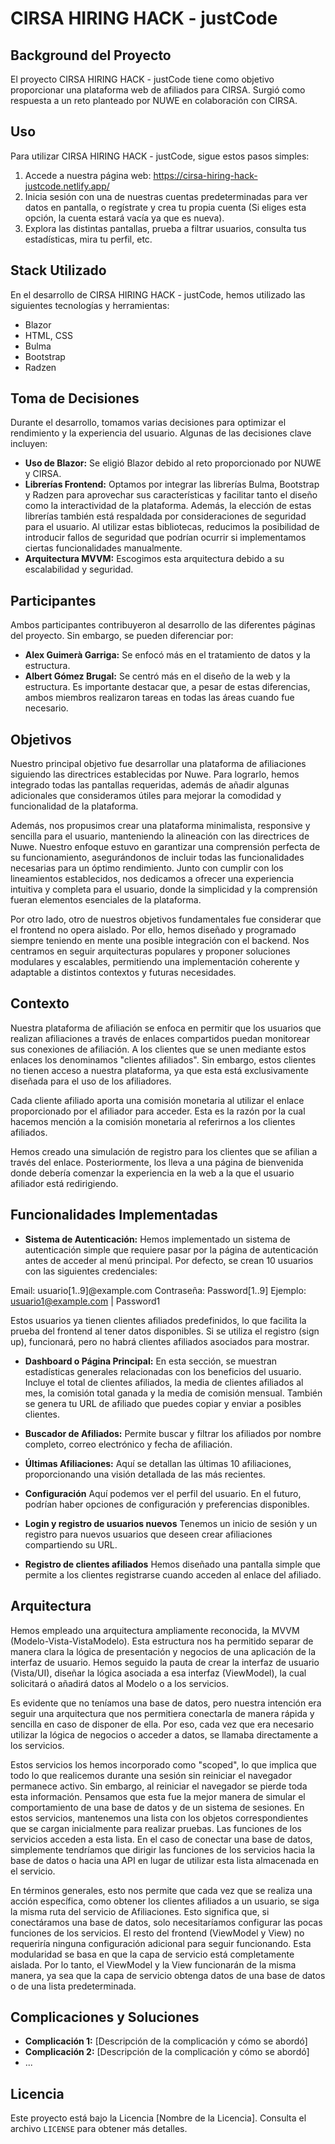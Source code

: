 # CIRSA HIRING HACK - justCode

## Background del Proyecto

El proyecto CIRSA HIRING HACK - justCode tiene como objetivo proporcionar una plataforma web de afiliados para CIRSA. Surgió como respuesta a un reto planteado por NUWE en colaboración con CIRSA.

## Uso

Para utilizar CIRSA HIRING HACK - justCode, sigue estos pasos simples:

1. Accede a nuestra página web: https://cirsa-hiring-hack-justcode.netlify.app/
2. Inicia sesión con una de nuestras cuentas predeterminadas para ver datos en pantalla, o regístrate y crea tu propia cuenta (Si eliges esta opción, la cuenta estará vacía ya que es nueva).
3. Explora las distintas pantallas, prueba a filtrar usuarios, consulta tus estadísticas, mira tu perfil, etc.

## Stack Utilizado

En el desarrollo de CIRSA HIRING HACK - justCode, hemos utilizado las siguientes tecnologías y herramientas:

- Blazor
- HTML, CSS
- Bulma
- Bootstrap
- Radzen

## Toma de Decisiones

Durante el desarrollo, tomamos varias decisiones para optimizar el rendimiento y la experiencia del usuario. Algunas de las decisiones clave incluyen:

- **Uso de Blazor:** 
Se eligió Blazor debido al reto proporcionado por NUWE y CIRSA.
- **Librerías Frontend:** 
Optamos por integrar las librerías Bulma, Bootstrap y Radzen para aprovechar sus características y facilitar tanto el diseño como la interactividad de la plataforma. Además, la elección de estas librerías también está respaldada por consideraciones de seguridad para el usuario. Al utilizar estas bibliotecas, reducimos la posibilidad de introducir fallos de seguridad que podrían ocurrir si implementamos ciertas funcionalidades manualmente.
- **Arquitectura MVVM:** 
Escogimos esta arquitectura debido a su escalabilidad y seguridad.


## Participantes

Ambos participantes contribuyeron al desarrollo de las diferentes páginas del proyecto. Sin embargo, se pueden diferenciar por:
- **Alex Guimerà Garriga:** Se enfocó más en el tratamiento de datos y la estructura.
- **Albert Gómez Brugal:** Se centró más en el diseño de la web y la estructura.
Es importante destacar que, a pesar de estas diferencias, ambos miembros realizaron tareas en todas las áreas cuando fue necesario.

## Objetivos
Nuestro principal objetivo fue desarrollar una plataforma de afiliaciones siguiendo las directrices establecidas por Nuwe. Para lograrlo, hemos integrado todas las pantallas requeridas, además de añadir algunas adicionales que consideramos útiles para mejorar la comodidad y funcionalidad de la plataforma.

Además, nos propusimos crear una plataforma minimalista, responsive y sencilla para el usuario, manteniendo la alineación con las directrices de Nuwe. Nuestro enfoque estuvo en garantizar una comprensión perfecta de su funcionamiento, asegurándonos de incluir todas las funcionalidades necesarias para un óptimo rendimiento. Junto con cumplir con los lineamientos establecidos, nos dedicamos a ofrecer una experiencia intuitiva y completa para el usuario, donde la simplicidad y la comprensión fueran elementos esenciales de la plataforma.

Por otro lado, otro de nuestros objetivos fundamentales fue considerar que el frontend no opera aislado. Por ello, hemos diseñado y programado siempre teniendo en mente una posible integración con el backend. Nos centramos en seguir arquitecturas populares y proponer soluciones modulares y escalables, permitiendo una implementación coherente y adaptable a distintos contextos y futuras necesidades.

## Contexto
Nuestra plataforma de afiliación se enfoca en permitir que los usuarios que realizan afiliaciones a través de enlaces compartidos puedan monitorear sus conexiones de afiliación. A los clientes que se unen mediante estos enlaces los denominamos "clientes afiliados". Sin embargo, estos clientes no tienen acceso a nuestra plataforma, ya que esta está exclusivamente diseñada para el uso de los afiliadores.

Cada cliente afiliado aporta una comisión monetaria al utilizar el enlace proporcionado por el afiliador para acceder. Esta es la razón por la cual hacemos mención a la comisión monetaria al referirnos a los clientes afiliados.

Hemos creado una simulación de registro para los clientes que se afilian a través del enlace. Posteriormente, los lleva a una página de bienvenida donde debería comenzar la experiencia en la web a la que el usuario afiliador está redirigiendo.

## Funcionalidades Implementadas

- **Sistema de Autenticación:**
Hemos implementado un sistema de autenticación simple que requiere pasar por la página de autenticación antes de acceder al menú principal. Por defecto, se crean 10 usuarios con las siguientes credenciales:

Email: usuario[1..9]@example.com
Contraseña: Password[1..9]
Ejemplo: usuario1@example.com | Password1

Estos usuarios ya tienen clientes afiliados predefinidos, lo que facilita la prueba del frontend al tener datos disponibles. Si se utiliza el registro (sign up), funcionará, pero no habrá clientes afiliados asociados para mostrar.

- **Dashboard o Página Principal:**
En esta sección, se muestran estadísticas generales relacionadas con los beneficios del usuario. Incluye el total de clientes afiliados, la media de clientes afiliados al mes, la comisión total ganada y la media de comisión mensual. También se genera tu URL de afiliado que puedes copiar y enviar a posibles clientes.

- **Buscador de Afiliados:**
Permite buscar y filtrar los afiliados por nombre completo, correo electrónico y fecha de afiliación.

- **Últimas Afiliaciones:**
Aquí se detallan las últimas 10 afiliaciones, proporcionando una visión detallada de las más recientes.

- **Configuración**
Aquí podemos ver el perfil del usuario. En el futuro, podrían haber opciones de configuración y preferencias disponibles.

- **Login y registro de usuarios nuevos**
Tenemos un inicio de sesión y un registro para nuevos usuarios que deseen crear afiliaciones compartiendo su URL.

- **Registro de clientes afiliados**
Hemos diseñado una pantalla simple que permite a los clientes registrarse cuando acceden al enlace del afiliado.

## Arquitectura
Hemos empleado una arquitectura ampliamente reconocida, la MVVM (Modelo-Vista-VistaModelo). Esta estructura nos ha permitido separar de manera clara la lógica de presentación y negocios de una aplicación de la interfaz de usuario. Hemos seguido la pauta de crear la interfaz de usuario (Vista/UI), diseñar la lógica asociada a esa interfaz (ViewModel), la cual solicitará o añadirá datos al Modelo o a los servicios.

Es evidente que no teníamos una base de datos, pero nuestra intención era seguir una arquitectura que nos permitiera conectarla de manera rápida y sencilla en caso de disponer de ella. Por eso, cada vez que era necesario utilizar la lógica de negocios o acceder a datos, se llamaba directamente a los servicios.

Estos servicios los hemos incorporado como "scoped", lo que implica que todo lo que realicemos durante una sesión sin reiniciar el navegador permanece activo. Sin embargo, al reiniciar el navegador se pierde toda esta información. Pensamos que esta fue la mejor manera de simular el comportamiento de una base de datos y de un sistema de sesiones. En estos servicios, mantenemos una lista con los objetos correspondientes que se cargan inicialmente para realizar pruebas. Las funciones de los servicios acceden a esta lista. En el caso de conectar una base de datos, simplemente tendríamos que dirigir las funciones de los servicios hacia la base de datos o hacia una API en lugar de utilizar esta lista almacenada en el servicio.

En términos generales, esto nos permite que cada vez que se realiza una acción específica, como obtener los clientes afiliados a un usuario, se siga la misma ruta del servicio de Afiliaciones. Esto significa que, si conectáramos una base de datos, solo necesitaríamos configurar las pocas funciones de los servicios. El resto del frontend (ViewModel y View) no requeriría ninguna configuración adicional para seguir funcionando. Esta modularidad se basa en que la capa de servicio está completamente aislada. Por lo tanto, el ViewModel y la View funcionarán de la misma manera, ya sea que la capa de servicio obtenga datos de una base de datos o de una lista predeterminada.


## Complicaciones y Soluciones

- **Complicación 1:** [Descripción de la complicación y cómo se abordó]
- **Complicación 2:** [Descripción de la complicación y cómo se abordó]
- ...

## Licencia

Este proyecto está bajo la Licencia [Nombre de la Licencia]. Consulta el archivo `LICENSE` para obtener más detalles.
